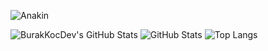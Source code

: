 ![Anakin](star_wars_villains.gif)






![BurakKocDev's GitHub Stats](https://github-readme-stats.vercel.app/api?username=BurakKocDev&show_icons=true&theme=radical)
![GitHub Stats](https://github-readme-stats.vercel.app/api?username=BurakKocDev&show_icons=true&theme=dark)
![Top Langs](https://github-readme-stats.vercel.app/api/top-langs/?username=BurakKocDev&layout=compact&theme=dark)



